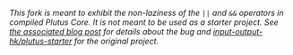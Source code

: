 *This fork is meant to exhibit the non-laziness of the `||` and `&&` operators
in compiled Plutus Core. It is not meant to be used as a starter project. See
[the associated blog post][blogpost] for details about the bug and
[input-output-hk/plutus-starter][upstream] for the original project.*

[blogpost]: https://blog.hachi.one/post/bug-plutus-nonlazy
[upstream]: https://github.com/input-output-hk/plutus-starter
